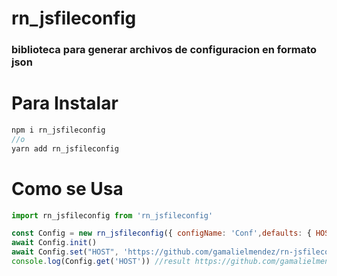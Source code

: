 # rn_jsfileconfig
### biblioteca para generar archivos de configuracion en formato json

# Para Instalar
```javascript 
npm i rn_jsfileconfig
//o
yarn add rn_jsfileconfig
````
# Como se Usa
```javascript 
import rn_jsfileconfig from 'rn_jsfileconfig'

const Config = new rn_jsfileconfig({ configName: 'Conf',defaults: { HOST: "" }})
await Config.init()
await Config.set("HOST", 'https://github.com/gamalielmendez/rn-jsfileconfig')
console.log(Config.get('HOST')) //result https://github.com/gamalielmendez/rn-jsfileconfig

```` 

